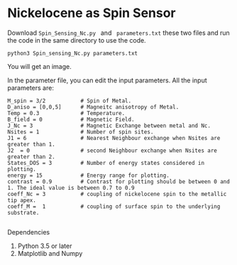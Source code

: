 # Nickelocene as Spin Sensor

Download ```Spin_Sensing_Nc.py ``` and ``` parameters.txt``` these two files and run the code in the same directory to use the code.

``` python3 Spin_sensing_Nc.py parameters.txt ```

You will get an image.

In the parameter file, you can edit the input parameters. 
All the input parameters are: 

```
M_spin = 3/2           # Spin of Metal.
D_aniso = [0,0,5]      # Magneitc anisotropy of Metal.
Temp = 0.3             # Temperature.
B_field = 0            # Magnetic Field.
J_Nc = 3               # Magnetic Exchange between metal and Nc.
Nsites = 1             # Number of spin sites.
J1 = 6                 # Nearest Neighbour exchange when Nsites are greater than 1.
J2  = 0                # second Neighbour exchange when Nsites are greater than 2.
States_DOS = 3         # Number of energy states considered in plotting.
energy = 15            # Energy range for plotting.
contrast = 0.9         # Contrast for plotting should be between 0 and 1. The ideal value is between 0.7 to 0.9
coeff_Nc = 3           # coupling of nickelocene spin to the metallic tip apex.
coeff_M =  1           # coupling of surface spin to the underlying substrate.


```

Dependencies
1. Python 3.5 or later
2. Matplotlib and Numpy


